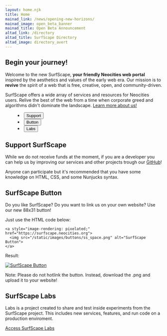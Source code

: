 ```yaml
---
layout: home.njk
title: Home
mainad_link: /news/opening-new-horizons/
mainad_image: open_beta_banner
mainad_title: Open Beta Announcement
altad_link: /directory
altad_title: SurfScape Directory
altad_image: directory_avert
---
```


<span style="display:none;" class="foxy-sad alert alert-warning">It looks like you have Firefox. Unfortunately, we use the pseudo-class ":has" heavily throughout the site, and Firefox as of now has that feature disabled. We recommend you enable support for ":has" in "about:config." <a href="https://stackoverflow.com/questions/73936048/how-do-you-enable-has-selector-on-firefox#answers-header">Learn More</a></span>

<script>
// show warning for firefox users about the usage of :has
if (navigator.userAgent.indexOf('Firefox') !== -1) {
  const element = document.querySelector('.foxy-sad');
  element.style.display = 'block';
}
</script>

## Begin your journey!

Welcome to the new SurfScape, **your friendly Neocities web portal** inspired by the aesthetics and values of the early web era. Our mission is to **revive** the spirit of a web that is free, creative, open, and community-driven.

SurfScape offers a wide array of services and resources for Neocities users. Relive the best of the web from a time when corporate greed and algorithms didn't dominate the landscape.
[Learn more about us!](/about)

<tab-container data-type="vertical">
<menu class="tab-buttons">
  <li><button class="tab-button" data-tab="tab1" aria-checked="true">Support</button></li>
  <li><button class="tab-button" data-tab="tab2" aria-checked="false">Button</button></li>
  <li><button class="tab-button" data-tab="tab3" aria-checked="false">Labs</button></li>
</menu>
<tab-content-container>

<section class="tab-content" id="tab1" aria-hidden="false">
<h2>Support SurfScape</h2>
<p>While we do not receive funds at the moment, if you are a developer you can help us by improving our services and other projects trough our <a href="https://github.com/surfscape">GitHub</a>!</p>
<p>Anyone can participate but it's recommended that you have some knowledge on HTML, CSS, and some Nunjucks syntax.</p>
</section>
<section class="tab-content" id="tab2" aria-hidden="true">
<h2>SurfScape Button</h2>
<p>Do you like SurfScape? Do you want to link us on your own website? Use our new 88x31 button!</p>
<p>Just use the HTML code below:</p>
<pre><code>&lt;a style="image-rendering: pixelated;" href="https://surfscape.neocities.org"&gt;
  &lt;img src="/static/images/buttons/ss_space.png" alt="SurfScape Button"&gt;
&lt;/a&gt;
</code></pre>
<p>Result:</p>
<a style="image-rendering: pixelated;" href="https://surfscape.neocities.org"><img src="/static/images/buttons/ss_space.png" alt="SurfScape Button"></a>
<p>Note: Please do not hotlink the button. Instead, download the .png and upload it to your website!</p>
</section>
<section class="tab-content" id="tab3" aria-hidden="true">
<h2>SurfScape Labs</h2>
<p>Labs is a project created to share and test inside experiments from the SurfScape project. This includes new services, features, and run code on a production enviroment.</p>
<a href="https://surfscape.github.io/labs/" class="button" role="button">Access SurfScape Labs</a>
</section>
</tab-content-container>
</tab-container>
